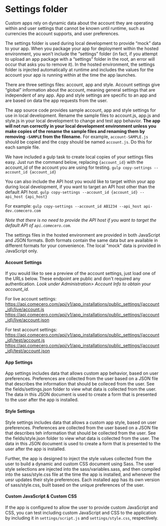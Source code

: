 ﻿# Settings folder

Custom apps rely on dynamic data about the account they are operating within and user settings that cannot be known until runtime, such as currencies the account supports, and user preferences.

The settings folder is used during local development to provide “mock” data to your app. When you package your app for deployment within the hosted environment, you won’t include the “settings” folder (in fact, if you attempt to upload an app package with a “settings” folder in the root, an error will occur that asks you to remove it). In the hosted environment, the settings folder is injected automatically at runtime and includes the values for the account your app is running within at the time the app launches.

There are three settings files: account, app and style. Account settings give “global” information about the account, meaning general settings that are independent of any app. App and style settings are specific to an app and are based on data the app requests from the user.

The app source code provides sample account, app and style settings for use in local development. Rename the sample files to account.js, app.js and style.js in your local development to change and test app behavior. **The app will not run correctly in your local development environment unless you make copies of the rename the sample files and renaming them by removing `-SAMPLE` from the filename.** For example, `account-SAMPLE.js` should be copied and the copy should be named `account.js`. Do this for each sample file.

We have included a gulp task to create local copies of your settings files easy. Just run the command below, replacing `{account_id}` with the account_id of the account you are using for testing.
`gulp copy-settings --account_id {account_id}`

You can also include the API host you would like to target within your app during local development, if you want to target an API host other than the default API host.
`gulp copy-settings --account_id {account_id} --api_host {api_host}`

For example:
`gulp copy-settings --account_id AB1234 --api_host api-dev.comecero.com`

_Note that there is no need to provide the API host if you want to target the default API of `api.comecero.com`._

The settings files in the hosted environment are provided in both JavaScript and JSON formats. Both formats contain the same data but are available in different formats for your convenience. The local "mock" data is provided in JavaScript only.

#### Account Settings

If you would like to see a preview of the account settings, just load one of the URLs below. These endpoint are public and don't required any authentication. _Look under Administration> Account Info to obtain your account_id_.

For live account settings:
https://api.comecero.com/api/v1/app_installations/public_settings/{account_id}/live/account.js
https://api.comecero.com/api/v1/app_installations/public_settings/{account_id}/live/account.json

For test account settings:
https://api.comecero.com/api/v1/app_installations/public_settings/{account_id}/test/account.js
https://api.comecero.com/api/v1/app_installations/public_settings/{account_id}/test/account.json

#### App Settings

App settings includes data that allows custom app behavior, based on user preferences. Preferences are collected from the user based on a JSON file that describes the information that should be colleced from the user. See the fields/settings.json folder to view what data is collected from the user. The data in this JSON document is used to create a form that is presented to the user after the app is installed.

#### Style Settings
Style settings includes data that allows a custom app style, based on user preferences. Preferences are collected from the user based on a JSON file that describes teh information that should be collected from the user. See the fields/style.json folder to view what data is collected from the user. The data in this JSON document is used to create a form that is presented to the user after the app is installed.

Further, the app is designed to inject the style values collected from the user to build a dynamic and custom CSS document using Sass. The user style selections are injected into the sass/variables.sass, and then compiled into the sass/style.css file at the time the app is installed, and whenever the uesr updates their style preferences. Each installed app has its own version of sass/style.css, built based on the unique preferences of the user.

#### Custom JavaScript & Custom CSS ####

If the app is configured to allow the user to provide custom JavaScript and CSS, you can test including custom JavaScript and CSS to the application by including it in `settings/script.js` and `settings/style.css`, respectively.
